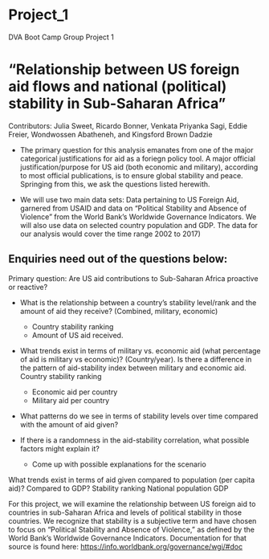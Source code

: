 # Project_1
DVA Boot Camp Group Project 1
# “Relationship between US foreign aid flows and national (political) stability in Sub-Saharan Africa”

Contributors: Julia Sweet, Ricardo Bonner, Venkata Priyanka Sagi, Eddie Freier, Wondwossen Abatheneh, and Kingsford Brown Dadzie
	
* The primary question for this analysis emanates from one of the major categorical justifications for aid as a foriegn policy tool. A major official justification/purpose for US aid (both economic and military), according to most official publications, is to ensure global stability and peace. Springing from this, we ask the questions listed herewith. 
	 
* We will use two main data sets: Data pertaining to US Foreign Aid, garnered from USAID and data on “Political Stability and Absence of Violence” from the World Bank’s Worldwide Governance Indicators. We will also use data on selected country population and GDP. 
The data for our analysis would cover the time range 2002 to 2017) 


## Enquiries need out of the questions below:
Primary question: Are US aid contributions to Sub-Saharan Africa proactive or reactive?

* What is the relationship between a country’s stability level/rank and the amount of aid they receive? (Combined, military, economic)
	* Country stability ranking
	* Amount of US aid received. 
 
* What trends exist in terms of military vs. economic aid (what percentage of aid is military vs economic)? (Country/year). Is there a difference in the pattern of aid-stability index between military and economic aid. 
Country stability ranking
	* Economic aid per country
	* Military aid per country

* What patterns do we see in terms of stability levels over time compared with the amount of aid given? 

* If there is a randomness in the aid-stability correlation, what possible factors might explain it? 
	* Come up with possible explanations for the scenario 

What trends exist in terms of aid given compared to population (per capita aid)? Compared to GDP? 
Stability ranking
National population
GDP

For this project, we will examine the relationship between US foreign aid to countries in sub-Saharan Africa and levels of political stability in those countries. We recognize that stability is a subjective term and have chosen to focus on “Political Stability and Absence of Violence,” as defined by the World Bank’s Worldwide Governance Indicators. Documentation for that source is found here: https://info.worldbank.org/governance/wgi/#doc


